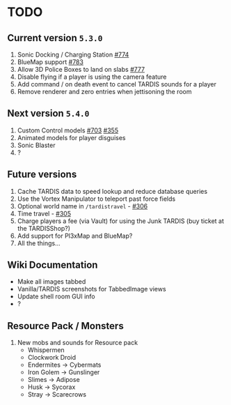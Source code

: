 # TODO

## Current version `5.3.0`

1. Sonic Docking / Charging Station [#774](https://github.com/eccentricdevotion/TARDIS/issues/774)
2. BlueMap support [#783](https://github.com/eccentricdevotion/TARDIS/issues/783)
3. Allow 3D Police Boxes to land on slabs [#777](https://github.com/eccentricdevotion/TARDIS/issues/777)
4. Disable flying if a player is using the camera feature
5. Add command / on death event to cancel TARDIS sounds for a player
6. Remove renderer and zero entries when jettisoning the room

## Next version `5.4.0`

1. Custom Control models [#703](https://github.com/eccentricdevotion/TARDIS/issues/703)
   [#355](https://github.com/eccentricdevotion/TARDIS/issues/355)
2. Animated models for player disguises
3. Sonic Blaster
4. ?

## Future versions

1. Cache TARDIS data to speed lookup and reduce database queries
2. Use the Vortex Manipulator to teleport past force fields
3. Optional world name in `/tardistravel` - [#306](https://github.com/eccentricdevotion/TARDIS/issues/306)
4. Time travel - [#305](https://github.com/eccentricdevotion/TARDIS/issues/305)
5. Charge players a fee (via Vault) for using the Junk TARDIS (buy ticket at the TARDISShop?)
6. Add support for Pl3xMap and BlueMap?
7. All the things...

## Wiki Documentation

* Make all images tabbed
* Vanilla/TARDIS screenshots for TabbedImage views
* Update shell room GUI info
* ?

## Resource Pack / Monsters

1. New mobs and sounds for Resource pack
    * Whispermen
    * Clockwork Droid
    * Endermites -> Cybermats
    * Iron Golem -> Gunslinger
    * Slimes -> Adipose
    * Husk -> Sycorax
    * Stray -> Scarecrows
